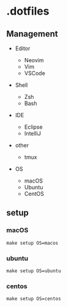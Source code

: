 # .dotfiles

## Management

- Editor
  - Neovim
  - Vim
  - VSCode

- Shell
  - Zsh
  - Bash

- IDE
  - Eclipse
  - IntelliJ

- other
  - tmux

- OS
  - macOS
  - Ubuntu
  - CentOS

## setup

### macOS

```
make setup OS=macos
```

### ubuntu

```
make setup OS=ubuntu
```

### centos

```
make setup OS=centos
```

